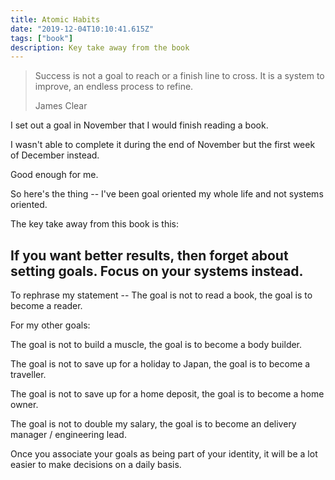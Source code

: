```yaml
---
title: Atomic Habits
date: "2019-12-04T10:10:41.615Z"
tags: ["book"]
description: Key take away from the book
---
```


> Success is not a goal to reach or a finish line to cross.
> It is a system to improve, an endless process to refine.
>
> James Clear

I set out a goal in November that I would finish reading a book.

I wasn't able to complete it during the end of November but the first week of December instead.

Good enough for me.

So here's the thing -- I've been goal oriented my whole life and not systems oriented.

The key take away from this book is this:

## If you want better results, then forget about setting goals. Focus on your systems instead.

To rephrase my statement -- The goal is not to read a book, the goal is to become a reader.

For my other goals:

The goal is not to build a muscle, the goal is to become a body builder.

The goal is not to save up for a holiday to Japan, the goal is to become a traveller.

The goal is not to save up for a home deposit, the goal is to become a home owner.

The goal is not to double my salary, the goal is to become an delivery manager / engineering lead.

Once you associate your goals as being part of your identity, it will be a lot easier to make decisions on a daily basis.

